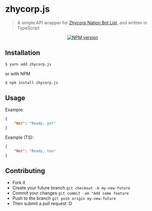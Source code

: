 # zhycorp.js
> A simple API wrapper for [Zhycorp Nation Bot List](https://zhycorp.xyz/bots), and written in TypeScript

<div align="center">
<a href="https://www.npmjs.com/package/zhycorp.js"><img src="https://img.shields.io/npm/v/zhycorp.js?maxAge=3600" alt="NPM version" ><a/>
</div>

## Installation

```bash
$ yarn add zhycorp.js
```
or with NPM
```bash
$ npm install zhycorp.js
```

## Usage

Example:
```json
{
	"Not": "Ready, yet"
}
```


Example (TS):
```json
{
    "Not": "Ready, too"
}
```

## Contributing

 * Fork it
 * Create your future branch `git checkout -b my-new-future`
 * Commit your changes `git commit -am "Add some feature`
 * Push to the branch `git push origin my-new-future`
 * Then submit a pull request :D